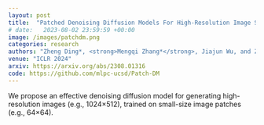 ```yaml
---
layout: post
title:  "Patched Denoising Diffusion Models For High-Resolution Image Synthesis"
# date:   2023-08-02 23:59:59 +00:00
image: /images/patchdm.png
categories: research
authors: "Zheng Ding*, <strong>Mengqi Zhang*</strong>, Jiajun Wu, and Zhuowen Tu."
venue: "ICLR 2024"
arxiv: https://arxiv.org/abs/2308.01316
code: https://github.com/mlpc-ucsd/Patch-DM
---
```

We propose an effective denoising diffusion model for generating high-resolution images (e.g., 1024×512), trained on small-size image patches (e.g., 64×64).